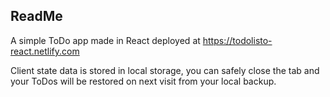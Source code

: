 
## ReadMe

A simple ToDo app made in React
deployed at https://todolisto-react.netlify.com

Client state data is stored in local storage, you can safely close the tab and your ToDos will be restored on next visit from your local backup.
